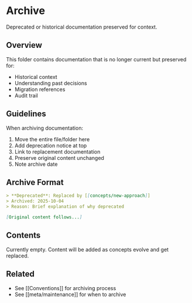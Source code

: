 # Archive

Deprecated or historical documentation preserved for context.

## Overview

This folder contains documentation that is no longer current but preserved for:

- Historical context
- Understanding past decisions
- Migration references
- Audit trail

## Guidelines

When archiving documentation:

1. Move the entire file/folder here
2. Add deprecation notice at top
3. Link to replacement documentation
4. Preserve original content unchanged
5. Note archive date

## Archive Format

```markdown
> **Deprecated**: Replaced by [[concepts/new-approach]]  
> Archived: 2025-10-04  
> Reason: Brief explanation of why deprecated

[Original content follows...]
```

## Contents

Currently empty. Content will be added as concepts evolve and get replaced.

## Related

- See [[Conventions]] for archiving process
- See [[meta/maintenance]] for when to archive
